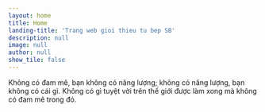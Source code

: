 ```yaml
---
layout: home
title: Home
landing-title: 'Trang web gioi thieu tu bep SB'
description: null
image: null
author: null
show_tile: false
---
```


Không có đam mê, bạn không có năng lượng; không có năng lượng, bạn không có cái gì. Không có gì tuyệt vời trên thế giới được làm xong mà không có đam mê trong đó.

